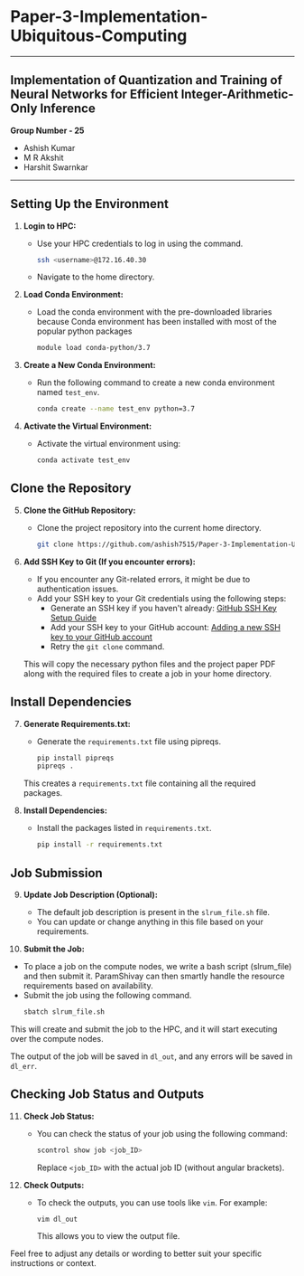 # Paper-3-Implementation-Ubiquitous-Computing

---

## Implementation of Quantization and Training of Neural Networks for Efficient Integer-Arithmetic-Only Inference

**Group Number - 25**
- Ashish Kumar
- M R Akshit
- Harshit Swarnkar

   
---
## Setting Up the Environment

1. **Login to HPC:**
   - Use your HPC credentials to log in using the command.
     ```bash
     ssh <username>@172.16.40.30
     ```
   - Navigate to the home directory.

2. **Load Conda Environment:**
   - Load the conda environment with the pre-downloaded libraries because Conda environment has been installed with most of the popular python
packages
     ```bash
     module load conda-python/3.7
     ```

3. **Create a New Conda Environment:**
   - Run the following command to create a new conda environment named `test_env`.
     ```bash
     conda create --name test_env python=3.7
     ```

4. **Activate the Virtual Environment:**
   - Activate the virtual environment using:
     ```bash
     conda activate test_env
     ```

## Clone the Repository

5. **Clone the GitHub Repository:**
   - Clone the project repository into the current home directory.
     ```bash
     git clone https://github.com/ashish7515/Paper-3-Implementation-Ubiquitous-Computing.git
     ```
6. **Add SSH Key to Git (If you encounter errors):**
   - If you encounter any Git-related errors, it might be due to authentication issues.
   - Add your SSH key to your Git credentials using the following steps:
     - Generate an SSH key if you haven't already: [GitHub SSH Key Setup Guide](https://docs.github.com/en/authentication/connecting-to-github-with-ssh/generating-a-new-ssh-key-and-adding-it-to-the-ssh-agent)
     - Add your SSH key to your GitHub account: [Adding a new SSH key to your GitHub account](https://docs.github.com/en/authentication/connecting-to-github-with-ssh/adding-a-new-ssh-key-to-your-github-account)
     - Retry the `git clone` command.

   This will copy the necessary python files and the project paper PDF along with the required files to create a job in your home directory.

## Install Dependencies

7. **Generate Requirements.txt:**
   - Generate the `requirements.txt` file using pipreqs.
     ```bash
     pip install pipreqs
     pipreqs .
     ```

   This creates a `requirements.txt` file containing all the required packages.

8. **Install Dependencies:**
   - Install the packages listed in `requirements.txt`.
     ```bash
     pip install -r requirements.txt
     ```

## Job Submission

9. **Update Job Description (Optional):**
   - The default job description is present in the `slrum_file.sh` file.
   - You can update or change anything in this file based on your requirements.

10. **Submit the Job:**
   - To place a job on the compute nodes, we write a bash script (slrum_file) and then submit it. ParamShivay can then smartly handle the resource requirements based on availability.
   - Submit the job using the following command.
     ```bash
     sbatch slrum_file.sh
     ```

   This will create and submit the job to the HPC, and it will start executing over the compute nodes.

   The output of the job will be saved in `dl_out`, and any errors will be saved in `dl_err`.


## Checking Job Status and Outputs

11. **Check Job Status:**
    - You can check the status of your job using the following command:
      ```bash
      scontrol show job <job_ID>
      ```
      Replace `<job_ID>` with the actual job ID (without angular brackets).

12. **Check Outputs:**
    - To check the outputs, you can use tools like `vim`. For example:
      ```bash
      vim dl_out
      ```
      This allows you to view the output file.

Feel free to adjust any details or wording to better suit your specific instructions or context.




